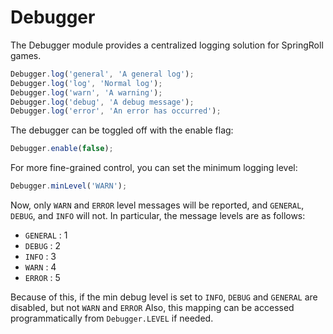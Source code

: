 # Debugger

The Debugger module provides a centralized logging solution for SpringRoll games.

```javascript
Debugger.log('general', 'A general log');
Debugger.log('log', 'Normal log');
Debugger.log('warn', 'A warning');
Debugger.log('debug', 'A debug message');
Debugger.log('error', 'An error has occurred');
```

The debugger can be toggled off with the enable flag:

```javascript
Debugger.enable(false);
```

For more fine-grained control, you can set the minimum logging level:

```javascript
Debugger.minLevel('WARN');
```

Now, only `WARN` and `ERROR` level messages will be reported, and `GENERAL`, `DEBUG`, and `INFO` will not.
In particular, the message levels are as follows:
* `GENERAL` : 1
* `DEBUG` : 2
* `INFO` : 3
* `WARN` : 4
* `ERROR` : 5

Because of this, if the min debug level is set to `INFO`, `DEBUG` and `GENERAL` are disabled, but not `WARN` and `ERROR`
Also, this mapping can be accessed programmatically from `Debugger.LEVEL` if needed.
